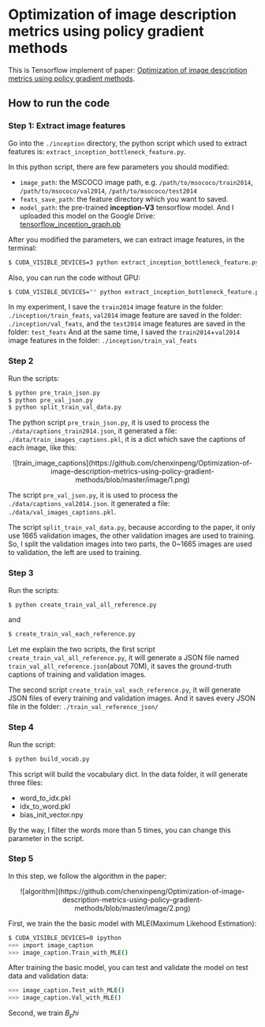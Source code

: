 # Optimization of image description metrics using policy gradient methods
This is Tensorflow implement of paper: [Optimization of image description metrics using policy gradient methods](https://arxiv.org/abs/1612.00370).

## How to run the code
### Step 1: Extract image features
Go into the `./inception` directory, the python script which used to extract features is: `extract_inception_bottleneck_feature.py`.

In this python script, there are few parameters you should modified:
 - `image_path`: the MSCOCO image path, e.g. `/path/to/msococo/train2014`, `/path/to/msococo/val2014`, `/path/to/msococo/test2014`
 - `feats_save_path`: the feature directory which you want to saved.
 - `model_path`: the pre-trained **inception-V3** tensorflow model. And I uploaded this model on the Google Drive: [tensorflow_inception_graph.pb](https://drive.google.com/open?id=0B65vBUruA6N4Y2dtVHBJMVhodjA)
 

After you modified the parameters, we can extract image features, in the terminal:
 ```bash
 $ CUDA_VISIBLE_DEVICES=3 python extract_inception_bottleneck_feature.py
 ```
Also, you can run the code without GPU:
 ```bash
 $ CUDA_VISIBLE_DEVICES="" python extract_inception_bottleneck_feature.py
 ```

In my experiment, I save the `train2014` image feature in the folder: `./inception/train_feats`, `val2014` image feature are saved in the folder: `./inception/val_feats`, and the `test2014` image features are saved in the folder: `test_feats`
And at the same time, I saved the `train2014`+`val2014` image features in the folder: `./inception/train_val_feats`

### Step 2
Run the scripts:
```bash
$ python pre_train_json.py
$ python pre_val_json.py
$ python split_train_val_data.py
```

The python script `pre_train_json.py`, it is used to process the `./data/captions_train2014.json`, it generated a file: `./data/train_images_captions.pkl`, it is a dict which save the captions of each image, like this:
<center>![train_image_captions](https://github.com/chenxinpeng/Optimization-of-image-description-metrics-using-policy-gradient-methods/blob/master/image/1.png)</center>

The script `pre_val_json.py`, it is used to process the `./data/captions_val2014.json`. it generated a file: `./data/val_images_captions.pkl`.

The script `split_train_val_data.py`, because according to the paper, it only use 1665 validation images, the other validation images are used to training. So, I split the validation images into two parts, the 0~1665 images are used to validation, the left are used to training.

### Step 3
Run the scripts:
```bash
$ python create_train_val_all_reference.py
```
and
```bash
$ create_train_val_each_reference.py
```

Let me explain the two scripts, the first script `create_train_val_all_reference.py`, it will generate a JSON file named `train_val_all_reference.json`(about 70M), it saves the ground-truth captions of training and validation images.

The second script `create_train_val_each_reference.py`, it will generate JSON files of every training and validation images. And it saves every JSON file in the folder: `./train_val_reference_json/`

### Step 4
Run the script:
```bash
$ python build_vocab.py
```

This script will build the vocabulary dict. In the data folder, it will generate three files:
 - word_to_idx.pkl
 - idx_to_word.pkl
 - bias_init_vector.npy
  
By the way, I filter the words more than 5 times, you can change this parameter in the script.

### Step 5
In this step, we follow the algorithm in the paper:
<center>![algorithm](https://github.com/chenxinpeng/Optimization-of-image-description-metrics-using-policy-gradient-methods/blob/master/image/2.png)</center>

First, we train the the basic model with MLE(Maximum Likehood Estimation):
```bash
$ CUDA_VISIBLE_DEVICES=0 ipython
>>> import image_caption
>>> image_caption.Train_with_MLE()
```

After training the basic model, you can test and validate the model on test data and validation data:
```bash
>>> image_caption.Test_with_MLE()
>>> image_caption.Val_with_MLE()
```

Second, we train $B_phi$
